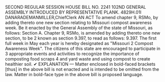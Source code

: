 SECOND REGULAR SESSION
HOUSE BILL NO. 2241
102ND GENERAL ASSEMBLY
INTRODUCED BY REPRESENTATIVE PLANK.
4829H.01I DANARADEMANMILLER,ChiefClerk
AN ACT
To amend chapter 9, RSMo, by adding thereto one new section relating to Missouri compost
awareness week.
Be it enacted by the General Assembly of the state of Missouri, as follows:
Section A. Chapter 9, RSMo, is amended by adding thereto one new section, to be
2 known as section 9.397, to read as follows:
9.397. The first full week in May each year is hereby designated as "Missouri
2 Compost Awareness Week". The citizens of this state are encouraged to participate in
3 appropriate events and activities to recognize the importance of composting food scraps
4 and yard waste and using compost to create healthier soil.
✔
EXPLANATION — Matter enclosed in bold-faced brackets [thus] in the above bill is not enacted and is
intended to be omitted from the law. Matter in bold-face type in the above bill is proposed language.